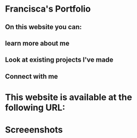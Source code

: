 # Francisca's Portfolio

## On this website you can:
## learn more about me
## Look at existing projects I've made
## Connect with me

# This website is available at the following URL:

# Screeenshots


